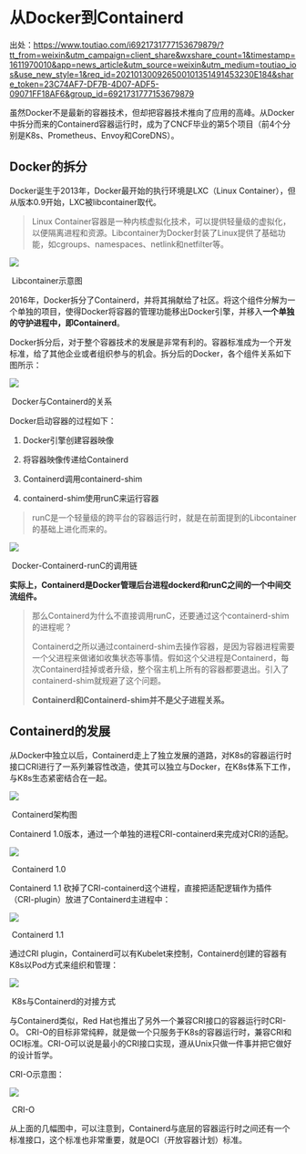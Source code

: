 # 从Docker到Containerd

出处：https://www.toutiao.com/i6921731777153679879/?tt_from=weixin&utm_campaign=client_share&wxshare_count=1&timestamp=1611970010&app=news_article&utm_source=weixin&utm_medium=toutiao_ios&use_new_style=1&req_id=202101300926500101351491453230E184&share_token=23C74AF7-DF7B-4D07-ADF5-09071FF18AF6&group_id=6921731777153679879



虽然Docker不是最新的容器技术，但却把容器技术推向了应用的高峰。从Docker中拆分而来的Containerd容器运行时，成为了CNCF毕业的第5个项目（前4个分别是K8s、Prometheus、Envoy和CoreDNS）。

## Docker的拆分

Docker诞生于2013年，Docker最开始的执行环境是LXC（Linux Container），但从版本0.9开始，LXC被libcontainer取代。

> Linux Container容器是一种内核虚拟化技术，可以提供轻量级的虚拟化，以便隔离进程和资源。Libcontainer为Docker封装了Linux提供了基础功能，如cgroups、namespaces、netlink和netfilter等。

![](./images/Docker2Containerd/Libcontainer_diagram.jpg)

​                                                                                     Libcontainer示意图

2016年，Docker拆分了Containerd，并将其捐献给了社区。将这个组件分解为一个单独的项目，使得Docker将容器的管理功能移出Docker引擎，并移入**一个单独的守护进程中，即Containerd**。

Docker拆分后，对于整个容器技术的发展是非常有利的。容器标准成为一个开发标准，给了其他企业或者组织参与的机会。拆分后的Docker，各个组件关系如下图所示：

![](./images/Docker2Containerd/DockerWithContainerd.png)

​                                                      Docker与Containerd的关系

Docker启动容器的过程如下：

1. Docker引擎创建容器映像

2. 将容器映像传递给Containerd

3. Containerd调用containerd-shim

4. containerd-shim使用runC来运行容器

> runC是一个轻量级的跨平台的容器运行时，就是在前面提到的Libcontainer的基础上进化而来的。

![](./images/Docker2Containerd/Docker-Containerd-runC-relationship.png)

​                                                                                     Docker-Containerd-runC的调用链

**实际上，Containerd是Docker管理后台进程dockerd和runC之间的一个中间交流组件。**

> 那么Containerd为什么不直接调用runC，还要通过这个containerd-shim的进程呢？
>
> Containerd之所以通过containerd-shim去操作容器，是因为容器进程需要一个父进程来做诸如收集状态等事情。假如这个父进程是Containerd，每次Containerd挂掉或者升级，整个宿主机上所有的容器都要退出。引入了containerd-shim就规避了这个问题。
>
> **Containerd和Containerd-shim并不是父子进程关系。**

## Containerd的发展

从Docker中独立以后，Containerd走上了独立发展的道路，对K8s的容器运行时接口CRI进行了一系列兼容性改造，使其可以独立与Docker，在K8s体系下工作，与K8s生态紧密结合在一起。

![](./images/Docker2Containerd/Containerd-Architect.jpg)

​                                                                                     Containerd架构图

Containerd 1.0版本，通过一个单独的进程CRI-containerd来完成对CRI的适配。

![](./images/Docker2Containerd/Containerd-1.0.png)

​                                                                                     Containerd 1.0

Containerd 1.1 砍掉了CRI-containerd这个进程，直接把适配逻辑作为插件（CRI-plugin）放进了Containerd主进程中：

![](./images/Docker2Containerd/Containerd-1.1.png)

​                                                                                     Containerd 1.1

通过CRI plugin，Containerd可以有Kubelet来控制，Containerd创建的容器有K8s以Pod方式来组织和管理：

![](./images/Docker2Containerd/K8s-Containerd-communicate.png)

​                                                                                     K8s与Containerd的对接方式

与Containerd类似，Red Hat也推出了另外一个兼容CRI接口的容器运行时CRI-O。 CRI-O的目标非常纯粹，就是做一个只服务于K8s的容器运行时，兼容CRI和OCI标准。CRI-O可以说是最小的CRI接口实现，遵从Unix只做一件事并把它做好的设计哲学。

CRI-O示意图：

![](./images/Docker2Containerd/CRI-O.png)

​                                                                                     CRI-O

从上面的几幅图中，可以注意到，Containerd与底层的容器运行时之间还有一个标准接口，这个标准也非常重要，就是OCI（开放容器计划）标准。